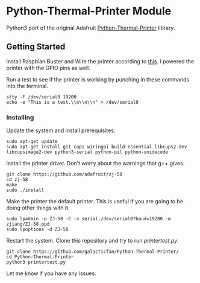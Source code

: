 # Python-Thermal-Printer Module

Python3 port of the original Adafruit [Python-Thermal-Printer](https://github.com/adafruit/Python-Thermal-Printer) library.

## Getting Started

Install Raspbian Buster and Wire the printer according to [this](https://learn.adafruit.com/networked-thermal-printer-using-cups-and-raspberry-pi/connect-and-configure-printer). I powered the printer with the GPIO pins as well.

Run a test to see if the printer is working by punching in these commands into the terminal.

``` shell
stty -F /dev/serial0 19200
echo -e "This is a test.\\n\\n\\n" > /dev/serial0
```

### Installing

Update the system and install prerequisites.

``` shell
sudo apt-get update
sudo apt-get install git cups wiringpi build-essential libcups2-dev libcupsimage2-dev python3-serial python-pil python-unidecode
```

Install the printer driver. Don't worry about the warnings that g++ gives.

``` shell
git clone https://github.com/adafruit/zj-58
cd zj-58
make
sudo ./install
```

Make the printer the default printer. This is useful if you are going to be doing other things with it.

``` shell
sudo lpadmin -p ZJ-58 -E -v serial:/dev/serial0?baud=19200 -m zjiang/ZJ-58.ppd
sudo lpoptions -d ZJ-58
```

Restart the system. Clone this repository and try to run *printertest.py*.

``` shell
git clone https://github.com/galacticfan/Python-Thermal-Printer/
cd Python-Thermal-Printer
python3 printertest.py
```

Let me know if you have any issues.
